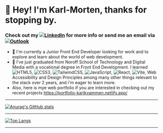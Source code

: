 # :wave: Hey! I'm Karl-Morten, thanks for stopping by.

### Check out my <a href="https://www.linkedin.com/in/karlmkvammen/">![LinkedIn](https://img.shields.io/badge/linkedin-%230077B5.svg?style=for-the-badge&logo=linkedin&logoColor=white)</a> for more info or send me an email via <a href="mailto:karlmkvammen@hotmail.com">![Outlook](https://img.shields.io/badge/Microsoft_Outlook-0078D4?style=for-the-badge&logo=microsoft-outlook&logoColor=white)</a>

- 🔭 I'm currently a Junior Front End Developer looking for work and to explore and learn about the world of web development.
- 🌱 I’ve just graduated from Noroff School of Technology and Digital Media with a vocational degree in Front End Development. I learned ![HTML5](https://img.shields.io/badge/html5-%23E34F26.svg?style=for-the-badge&logo=html5&logoColor=white), ![CSS3](https://img.shields.io/badge/css3-%231572B6.svg?style=for-the-badge&logo=css3&logoColor=white), ![TailwindCSS](https://img.shields.io/badge/tailwindcss-%2338B2AC.svg?style=for-the-badge&logo=tailwind-css&logoColor=white), ![JavaScript](https://img.shields.io/badge/javascript-%23323330.svg?style=for-the-badge&logo=javascript&logoColor=%23F7DF1E), ![React](https://img.shields.io/badge/react-%2320232a.svg?style=for-the-badge&logo=react&logoColor=%2361DAFB), ![Vite](https://img.shields.io/badge/vite-%23646CFF.svg?style=for-the-badge&logo=vite&logoColor=white),  Web Accessibility and Design Principles among many other things relevant to the stack over 2 years, and i'm eager to learn more.
- Also, here is mye web portfolio if you are interested in checking out my recent projects https://portfolio-karlkvammen.netlify.app/

---

[![Anurag's GitHub stats](https://github-readme-stats.vercel.app/api?username=tactikerl)](https://github.com/tactikerl/github-readme-stats)

---

[![Top Langs](https://github-readme-stats.vercel.app/api/top-langs/?username=tactikerl&layout=compact)](https://github.com/tactikerl/github-readme-stats)
 
 ---
 
